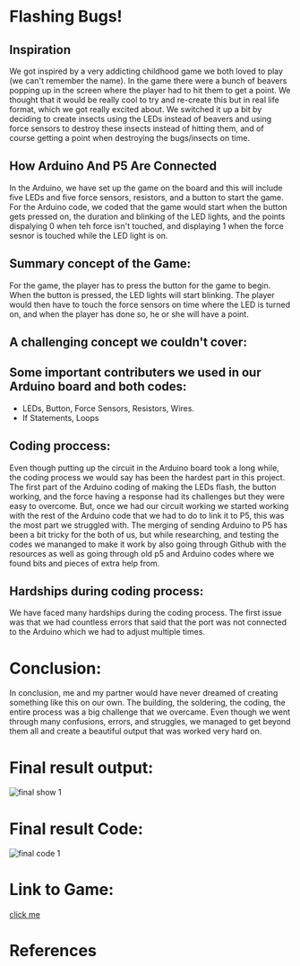 #  Flashing Bugs!

## Inspiration 

We got inspired by a very addicting childhood game we both loved to play (we can't remember the name). In the game there were a bunch of beavers popping up in the screen where the player had to hit them to get a point. We thought that it would be really cool to try and re-create this but in real life format, which we got really excited about. We switched it up a bit by deciding to create  insects using the LEDs instead of beavers and using force sensors to destroy these insects instead of hitting them, and of course getting a point when destroying the bugs/insects on time.

## How Arduino And P5 Are Connected

In the Arduino, we have set up the game on the board and this will include five LEDs and five force sensors, resistors, and a button to start the game. For the Arduino code, we coded that the game would start when the button gets pressed on, the duration and blinking of the LED lights, and the points dispalying 0 when teh force isn't touched, and displaying 1 when the force sesnor is touched while the LED light is on.

## Summary concept of the Game:

For the game, the player has to press the button for the game to begin. When the button is pressed, the LED lights will start blinking. The player would then have to touch the force sensors on time where the LED is turned on, and when the player has done so, he or she will have a point.

## A challenging concept we couldn't cover:


## Some important contributers we used in our Arduino board and both codes:

- LEDs, Button, Force Sensors, Resistors, Wires.
- If Statements, Loops

## Coding proccess:

Even though putting up the circuit in the Arduino board took a long while, the coding process we would say has been the hardest part in this project. The first part of the Arduino coding of making the LEDs flash, the button working, and the force having a response had its challenges but they were easy to overcome. But, once we had our circuit working we started working with the rest of the Arduino code that we had to do to link it to P5, this was the most part we struggled with. The merging of sending Arduino to P5 has been a bit tricky for the both of us, but while researching, and testing the codes we mananged to make it work by also going through Github with the resources as well as going through old p5 and Arduino codes where we found bits and pieces of extra help from.

## Hardships during coding process:

We have faced many hardships during the coding process. The first issue was that we had countless errors that said that the port was not connected to the Arduino which we had to adjust multiple times. 

# Conclusion:

In conclusion, me and my partner would have never dreamed of creating something like this on our own. The building, the soldering, the coding, the entire process was a big challenge that we overcame. Even though we went through many confusions, errors, and struggles, we managed to get beyond them all and create a beautiful output that was worked very hard on.



# Final result output:

![final show 1](https://github.com/shamsasaeed/ssa8778/blob/main/final%20show%201.png)



# Final result Code:

![final code 1](https://github.com/shamsasaeed/ssa8778/blob/main/final%20code%201.png)


# Link to Game:

[click me](https://editor.p5js.org/shamsasaeed/sketches/K_1UqYEQS)


# References
